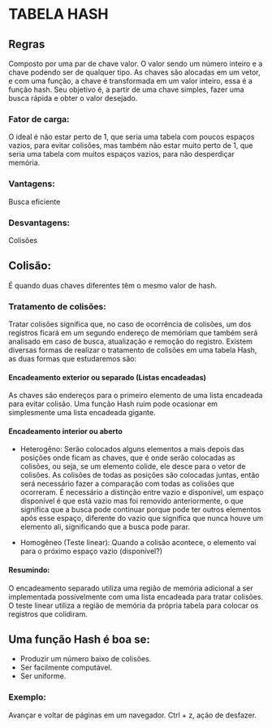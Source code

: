 # TABELA HASH

## Regras

Composto por uma par de chave valor. O valor sendo um número inteiro e a chave podendo ser de qualquer tipo.
As chaves são alocadas em um vetor, e com uma função, a chave é transformada em um valor inteiro, essa é a função hash.
Seu objetivo é, a partir de uma chave simples, fazer uma busca rápida e obter o valor desejado.

### Fator de carga:

O ideal é não estar perto de 1, que seria uma tabela com poucos espaços vazios, para evitar colisões, mas também não estar muito perto de 1, que seria uma tabela com muitos espaços vazios, para não desperdiçar memória.

### Vantagens:

Busca eficiente

### Desvantagens:

Colisões

## Colisão:

É quando duas chaves diferentes têm o mesmo valor de hash.

### Tratamento de colisões:

Tratar colisões significa que, no caso de ocorrência de colisões, um dos registros ficará em um segundo endereço de memóriam que também será analisado em caso de busca, atualização e remoção do registro.
Existem diversas formas de realizar o tratamento de colisões em uma tabela Hash, as duas formas que estudaremos são:

#### Encadeamento exterior ou separado (Listas encadeadas)

As chaves são endereços para o primeiro elemento de uma lista encadeada para evitar colisão.
Uma função Hash ruim pode ocasionar em simplesmente uma lista encadeada gigante.

#### Encadeamento interior ou aberto

- Heterogêno: Serão colocados alguns elementos a mais depois das posições onde ficam as chaves, que é onde serão colocadas as colisões, ou seja, se um elemento colide, ele desce para o vetor de colisões. As colisões de todas as posições são colocadas juntas, então será necessário fazer a comparação com todas as colisões que ocorreram. 
É necessário a distinção entre vazio e disponível, um espaço disponível é que está vazio mas foi removido anteriormente, o que significa que a busca pode continuar porque pode ter outros elementos após esse espaço, diferente do vazio que significa que nunca houve um elemento ali, significando que a busca pode parar.


- Homogêneo (Teste linear): Quando a colisão acontece, o elemento vai para o próximo espaço vazio (disponível?)

#### Resumindo:
O encadeamento separado utiliza uma região de memória adicional a ser implementada possívelmente com uma lista encadeada para tratar colisões. O teste linear utiliza a região de memória da própria tabela para colocar os registros que colidiram.

## Uma função Hash é boa se:

- Produzir um número baixo de colisões.
- Ser facilmente computável.
- Ser uniforme.

### Exemplo:

Avançar e voltar de páginas em um navegador.
Ctrl + z, ação de desfazer.
